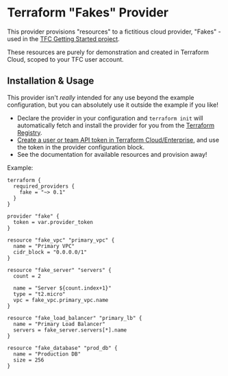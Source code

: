 # Terraform "Fakes" Provider

This provider provisions "resources" to a fictitious cloud provider, "Fakes" - used in the [TFC Getting Started project](https://github.com/hashicorp/tfc-getting-started).

These resources are purely for demonstration and created in Terraform Cloud, scoped to your TFC user account.

## Installation & Usage

This provider isn't _really_ intended for any use beyond the example configuration, but you can absolutely use it outside the example if you like!

* Declare the provider in your configuration and `terraform init` will automatically fetch and install the provider for you from the [Terraform Registry](https://registry.terraform.io/).
* [Create a user or team API token in Terraform Cloud/Enterprise](https://www.terraform.io/docs/cloud/users-teams-organizations/api-tokens.html), and use the token in the provider configuration block.
* See the documentation for available resources and provision away!

Example:

```hcl
terraform {
  required_providers {
    fake = "~> 0.1"
  }
}

provider "fake" {
  token = var.provider_token
}

resource "fake_vpc" "primary_vpc" {
  name = "Primary VPC"
  cidr_block = "0.0.0.0/1"
}

resource "fake_server" "servers" {
  count = 2

  name = "Server ${count.index+1}"
  type = "t2.micro"
  vpc = fake_vpc.primary_vpc.name
}

resource "fake_load_balancer" "primary_lb" {
  name = "Primary Load Balancer"
  servers = fake_server.servers[*].name
}

resource "fake_database" "prod_db" {
  name = "Production DB"
  size = 256
}
```
